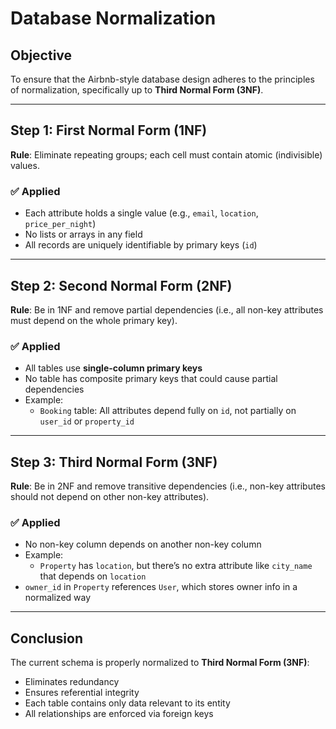 # Database Normalization

## Objective
To ensure that the Airbnb-style database design adheres to the principles of normalization, specifically up to **Third Normal Form (3NF)**.

---

## Step 1: First Normal Form (1NF)

**Rule**: Eliminate repeating groups; each cell must contain atomic (indivisible) values.

### ✅ Applied
- Each attribute holds a single value (e.g., `email`, `location`, `price_per_night`)
- No lists or arrays in any field
- All records are uniquely identifiable by primary keys (`id`)

---

## Step 2: Second Normal Form (2NF)

**Rule**: Be in 1NF and remove partial dependencies (i.e., all non-key attributes must depend on the whole primary key).

### ✅ Applied
- All tables use **single-column primary keys**
- No table has composite primary keys that could cause partial dependencies
- Example:
  - `Booking` table: All attributes depend fully on `id`, not partially on `user_id` or `property_id`

---

## Step 3: Third Normal Form (3NF)

**Rule**: Be in 2NF and remove transitive dependencies (i.e., non-key attributes should not depend on other non-key attributes).

### ✅ Applied
- No non-key column depends on another non-key column
- Example:
  - `Property` has `location`, but there’s no extra attribute like `city_name` that depends on `location`
- `owner_id` in `Property` references `User`, which stores owner info in a normalized way

---

## Conclusion

The current schema is properly normalized to **Third Normal Form (3NF)**:

- Eliminates redundancy
- Ensures referential integrity
- Each table contains only data relevant to its entity
- All relationships are enforced via foreign keys
